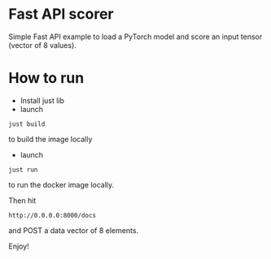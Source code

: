 # Fast API scorer

Simple Fast API example to load a PyTorch model and score an input tensor (vector of 8 values).

# How to run
- Install just lib
- launch
```
just build
```
to build the image locally

- launch
```
just run
```
to run the docker image locally.

Then hit
```
http://0.0.0.0:8000/docs
```

and POST a data vector of 8 elements.

Enjoy!